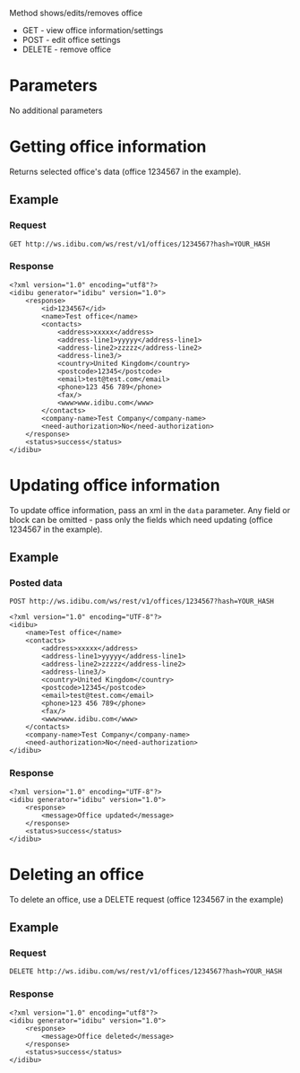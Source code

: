 <p>Method shows/edits/removes office</p>
<ul>
	<li>GET - view office information/settings</li>
	<li>POST - edit office settings</li>
	<li>DELETE - remove office</li>
</ul>
<h1>Parameters</h1>
<p>No additional parameters</p>
<h1>Getting office information</h1>
<p>Returns selected office's data (office 1234567 in the example).</p>
<h2>Example</h2>
<h3>Request</h3>
<pre><code>GET http://ws.idibu.com/ws/rest/v1/offices/1234567?hash=YOUR_HASH</code></pre>
<h3>Response</h3>
<pre><code type="xml">&lt;?xml version=&quot;1.0&quot; encoding=&quot;utf8&quot;?&gt;
&lt;idibu generator=&quot;idibu&quot; version=&quot;1.0&quot;&gt;
	&lt;response&gt;
		&lt;id&gt;1234567&lt;/id&gt;
		&lt;name&gt;Test office&lt;/name&gt;
		&lt;contacts&gt;
			&lt;address&gt;xxxxx&lt;/address&gt;
			&lt;address-line1&gt;yyyyy&lt;/address-line1&gt;
			&lt;address-line2&gt;zzzzz&lt;/address-line2&gt;
			&lt;address-line3/&gt;
			&lt;country&gt;United Kingdom&lt;/country&gt;
			&lt;postcode&gt;12345&lt;/postcode&gt;
			&lt;email&gt;test@test.com&lt;/email&gt;
			&lt;phone&gt;123 456 789&lt;/phone&gt;
			&lt;fax/&gt;
			&lt;www&gt;www.idibu.com&lt;/www&gt;
		&lt;/contacts&gt;
		&lt;company-name&gt;Test Company&lt;/company-name&gt;
		&lt;need-authorization&gt;No&lt;/need-authorization&gt;
	&lt;/response&gt;
	&lt;status&gt;success&lt;/status&gt;
&lt;/idibu&gt;
</code></pre>
<h1>Updating office information</h1>
<p>To update office information, pass an xml in the <code>data</code> parameter. Any field or block can be omitted - pass only the fields which need updating (office 1234567 in the example).</p>
<h2>Example</h2>
<h3>Posted data</h3>
<pre><code>POST http://ws.idibu.com/ws/rest/v1/offices/1234567?hash=YOUR_HASH</code></pre>
<pre><code type="xml">&lt;?xml version=&quot;1.0&quot; encoding=&quot;UTF-8&quot;?&gt;
&lt;idibu&gt;
	&lt;name&gt;Test office&lt;/name&gt;
	&lt;contacts&gt;
		&lt;address&gt;xxxxx&lt;/address&gt;
		&lt;address-line1&gt;yyyyy&lt;/address-line1&gt;
		&lt;address-line2&gt;zzzzz&lt;/address-line2&gt;
		&lt;address-line3/&gt;
		&lt;country&gt;United Kingdom&lt;/country&gt;
		&lt;postcode&gt;12345&lt;/postcode&gt;
		&lt;email&gt;test@test.com&lt;/email&gt;
		&lt;phone&gt;123 456 789&lt;/phone&gt;
		&lt;fax/&gt;
		&lt;www&gt;www.idibu.com&lt;/www&gt;
	&lt;/contacts&gt;
	&lt;company-name&gt;Test Company&lt;/company-name&gt;
	&lt;need-authorization&gt;No&lt;/need-authorization&gt;
&lt;/idibu&gt;
</code></pre>
<h3>Response</h3>
<pre><code type="xml">&lt;?xml version=&quot;1.0&quot; encoding=&quot;UTF-8&quot;?&gt;
&lt;idibu generator=&quot;idibu&quot; version=&quot;1.0&quot;&gt;
	&lt;response&gt;
		&lt;message&gt;Office updated&lt;/message&gt;
	&lt;/response&gt;
	&lt;status&gt;success&lt;/status&gt;
&lt;/idibu&gt;
</code></pre>
<h1>Deleting an office</h1>
<p>To delete an office, use a DELETE request (office 1234567 in the example)</p>
<h2>Example</h2>
<h3>Request</h3>
<pre><code>DELETE http://ws.idibu.com/ws/rest/v1/offices/1234567?hash=YOUR_HASH</code></pre>
<h3>Response</h3>
<pre>
<code type="xml">&lt;?xml version=&quot;1.0&quot; encoding=&quot;utf8&quot;?&gt;
&lt;idibu generator=&quot;idibu&quot; version=&quot;1.0&quot;&gt;
    &lt;response&gt;
        &lt;message&gt;Office deleted&lt;/message&gt;
    &lt;/response&gt;
    &lt;status&gt;success&lt;/status&gt;
&lt;/idibu&gt;
</code></pre>
